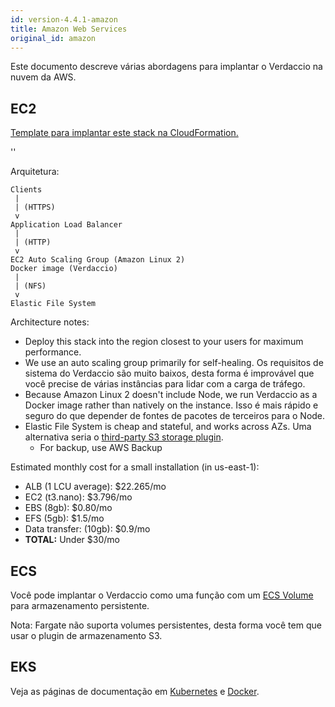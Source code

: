 ```yaml
---
id: version-4.4.1-amazon
title: Amazon Web Services
original_id: amazon
---
```


Este documento descreve várias abordagens para implantar o Verdaccio na nuvem da AWS.

## EC2

[Template para implantar este stack na CloudFormation.](https://github.com/verdaccio/verdaccio/blob/master/contrib/aws/cloudformation-ec2-efs.yaml)

<div id="codefund">''</div>

Arquitetura:

```
Clients
 |
 | (HTTPS)
 v
Application Load Balancer
 |
 | (HTTP)
 v
EC2 Auto Scaling Group (Amazon Linux 2)
Docker image (Verdaccio)
 |
 | (NFS)
 v
Elastic File System
```

Architecture notes:
* Deploy this stack into the region closest to your users for maximum performance.
* We use an auto scaling group primarily for self-healing. Os requisitos de sistema do Verdaccio são muito baixos, desta forma é improvável que você precise de várias instâncias para lidar com a carga de tráfego.
* Because Amazon Linux 2 doesn't include Node, we run Verdaccio as a Docker image rather than natively on the instance. Isso é mais rápido e seguro do que depender de fontes de pacotes de terceiros para o Node.
* Elastic File System is cheap and stateful, and works across AZs. Uma alternativa seria o [third-party S3 storage plugin](https://github.com/remitly/verdaccio-s3-storage).
  * For backup, use AWS Backup

Estimated monthly cost for a small installation (in us-east-1):
* ALB (1 LCU average): $22.265/mo
* EC2 (t3.nano): $3.796/mo
* EBS (8gb): $0.80/mo
* EFS (5gb): $1.5/mo
* Data transfer: (10gb): $0.9/mo
* **TOTAL:** Under $30/mo

## ECS

Você pode implantar o Verdaccio como uma função com um [ECS Volume](https://docs.aws.amazon.com/AmazonECS/latest/developerguide/using_data_volumes.html) para armazenamento persistente.

Nota: Fargate não suporta volumes persistentes, desta forma você tem que usar o plugin de armazenamento S3.

## EKS

Veja as páginas de documentação em [Kubernetes](kubernetes) e [Docker](docker).
